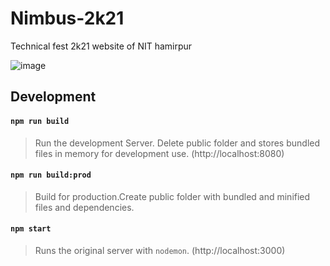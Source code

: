 # Nimbus-2k21
Technical fest 2k21 website of NIT hamirpur

![image](https://user-images.githubusercontent.com/43717403/97261088-1ee37d00-1844-11eb-8e7e-4d73ae5c3427.png)

## Development 

#### `npm run build`
> Run the development Server. Delete public folder and stores bundled files in memory for development use.
> (http://localhost:8080)

#### `npm run build:prod`
> Build for production.Create public folder with bundled and minified files and dependencies.

#### `npm start`
> Runs the original server with `nodemon`.
> (http://localhost:3000)

